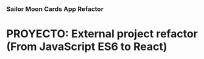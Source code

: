 ### Sailor Moon Cards App Refactor

# PROYECTO: External project refactor (From JavaScript ES6 to React)
